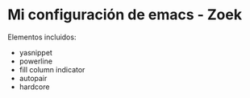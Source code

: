 # Mi configuración de emacs -  Zoek

Elementos incluidos:
* yasnippet
* powerline
* fill column indicator
* autopair
* hardcore